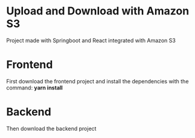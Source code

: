 # Upload and Download with Amazon S3

 
Project made with Springboot and React integrated with Amazon S3


# Frontend

First download the frontend project and install the dependencies with the command:
**yarn install**

# Backend

Then download the backend project


